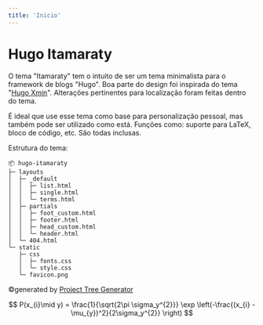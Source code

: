 ```yaml
---
title: 'Inicio'
---
```


# Hugo Itamaraty

O tema "Itamaraty" tem o intuito de ser um tema minimalista para o framework de blogs "Hugo".
Boa parte do design foi inspirada do tema "[Hugo Xmin](https://github.com/yihui/hugo-xmin/tree/master)". Alterações pertinentes para localização foram feitas dentro do tema.

É ideal que use esse tema como base para personalização pessoal, mas também pode ser utilizado como está. Funções como: suporte para LaTeX, bloco de código, etc. São todas inclusas.

Estrutura do tema:
```
📦 hugo-itamaraty
├─ layouts
│  ├─ _default
│  │  ├─ list.html
│  │  ├─ single.html
│  │  └─ terms.html
│  ├─ partials
│  │  ├─ foot_custom.html
│  │  ├─ footer.html
│  │  ├─ head_custom.html
│  │  └─ header.html
│  └─ 404.html
└─ static
   ├─ css
   │  ├─ fonts.css
   │  └─ style.css
   └─ favicon.png
```
©generated by [Project Tree Generator](https://woochanleee.github.io/project-tree-generator)

$$ P(x_{i}\mid y) = \frac{1}{\sqrt{2\pi \sigma_y^{2}}} \exp \left(-\frac{(x_{i} -\mu_{y})^2}{2\sigma_y^{2}} \right) $$